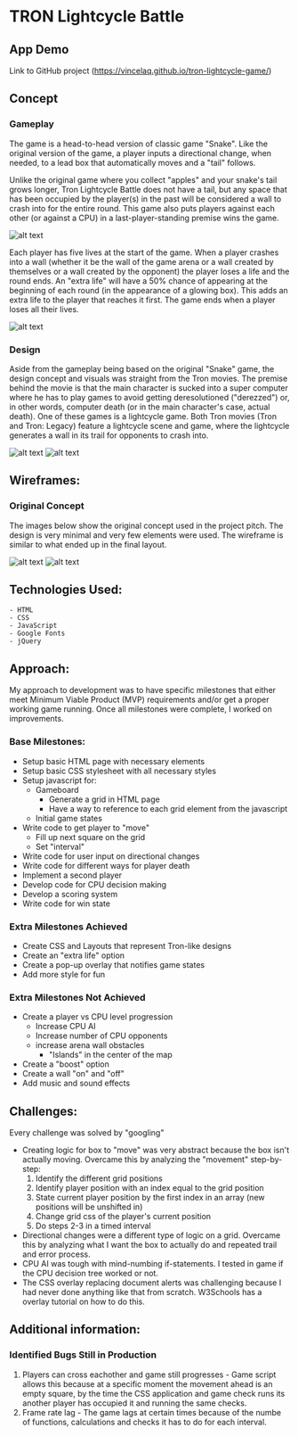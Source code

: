 # TRON Lightcycle Battle
## App Demo
Link to GitHub project (https://vincelaq.github.io/tron-lightcycle-game/)

## Concept
### Gameplay
The game is a head-to-head version of classic game "Snake". Like the original version of the game, a player inputs a directional change, when needed, to a lead box that automatically moves and a "tail" follows. 

Unlike the original game where you collect "apples" and your snake's tail grows longer, Tron Lightcycle Battle does not have a tail, but any space that has been occupied by the player(s) in the past will be considered a wall to crash into for the entire round. This game also puts players against each other (or against a CPU) in a last-player-standing premise wins the game. 

![alt text](images/landing.png)

Each player has five lives at the start of the game. When a player crashes into a wall (whether it be the wall of the game arena or a wall created by themselves or a wall created by the opponent) the player loses a life and the round ends. An "extra life" will have a 50% chance of appearing at the beginning of each round (in the appearance of a glowing box). This adds an extra life to the player that reaches it first. The game ends when a player loses all their lives.

![alt text](images/gameplay.png)

### Design
Aside from the gameplay being based on the original "Snake" game, the design concept and visuals was straight from the Tron movies. The premise behind the movie is that the main character is sucked into a super computer where he has to play games to avoid getting deresolutioned ("derezzed") or, in other words, computer death (or in the main character's case, actual death). One of these games is a lightcycle game. Both Tron movies (Tron and Tron: Legacy) feature a lightcycle scene and game, where the lightcycle generates a wall in its trail for opponents to crash into.

![alt text](images/original-lightcycle.gif)
![alt text](images/legacy-lightcycle2.gif)

## Wireframes:
### Original Concept
The images below show the original concept used in the project pitch. The design is very minimal and very few elements were used. The wireframe is similar to what ended up in the final layout.

![alt text](images/wireframe4.png)
![alt text](images/wireframe3.png)

## Technologies Used:
    - HTML
    - CSS
    - JavaScript
    - Google Fonts
    - jQuery

## Approach:
My approach to development was to have specific milestones that either meet Minimum Viable Product (MVP) requirements and/or get a proper working game running. Once all milestones were complete, I worked on improvements.

### Base Milestones:
  - Setup basic HTML page with necessary elements
  - Setup basic CSS stylesheet with all necessary styles
  - Setup javascript for:
      - Gameboard
          - Generate a grid in HTML page
          - Have a way to reference to each grid element from the javascript
      - Initial game states
  - Write code to get player to "move"
      - Fill up next square on the grid
      - Set "interval"
  - Write code for user input on directional changes
  - Write code for different ways for player death
  - Implement a second player
  - Develop code for CPU decision making
  - Develop a scoring system
  - Write code for win state

### Extra Milestones Achieved
  - Create CSS and Layouts that represent Tron-like designs
  - Create an "extra life" option
  - Create a pop-up overlay that notifies game states
  - Add more style for fun

### Extra Milestones Not Achieved
  - Create a player vs CPU level progression
      - Increase CPU AI
      - Increase number of CPU opponents
      - increase arena wall obstacles
          - "Islands" in the center of the map
  - Create a "boost" option
  - Create a wall "on" and "off"
  - Add music and sound effects

## Challenges:
Every challenge was solved by "googling"
  - Creating logic for box to "move" was very abstract because the box isn't actually moving. Overcame this by analyzing the "movement" step-by-step:
    1. Identify the different grid positions
    2. Identify player position with an index equal to the grid position
    3. State current player position by the first index in an array (new positions will be unshifted in)
    4. Change grid css of the player's current position
    5. Do steps 2-3 in a timed interval
  - Directional changes were a different type of logic on a grid. Overcame this by analyzing what I want the box to actually do and repeated trail and error process.
  - CPU AI was tough with mind-numbing if-statements. I tested in game if the CPU decision tree worked or not.
  - The CSS overlay replacing document alerts was challenging because I had never done anything like that from scratch. W3Schools has a overlay tutorial on how to do this.

## Additional information:
### Identified Bugs Still in Production
1. Players can cross eachother and game still progresses - Game script allows this because at a specific moment the movement ahead is an empty square, by the time the CSS application and game check runs its another player has occupied it and running the same checks.
2. Frame rate lag - The game lags at certain times because of the numbe of functions, calculations and checks it has to do for each interval.

